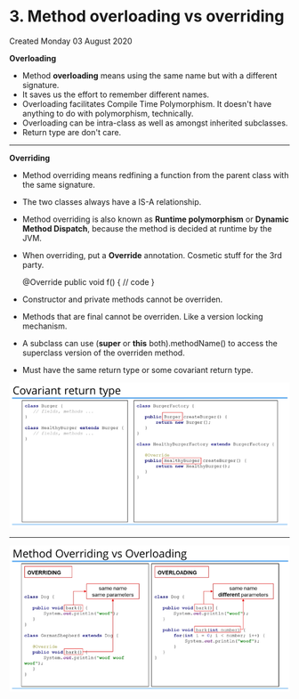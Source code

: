 # 3. Method overloading vs overriding
Created Monday 03 August 2020

**Overloading**

* Method **overloading** means using the same name but with a different signature.
* It saves us the effort to remember different names.
* Overloading facilitates Compile Time Polymorphism. It doesn't have anything to do with polymorphism, technically.
* Overloading can be intra-class as well as amongst inherited subclasses.
* Return type are don't care.


*****

**Overriding**

* Method overriding means redfining a function from the parent class with the same signature.
* The two classes always have a IS-A relationship.
* Method overriding is also known as **Runtime polymorphism** or **Dynamic Method Dispatch**, because the method is decided at runtime by the JVM.
* When overriding, put a **Override** annotation. Cosmetic stuff for the 3rd party.

	@Override
	public void f()
	{
		// code
	}


* Constructor and private methods cannot be overriden.
* Methods that are final cannot be overriden. Like a version locking mechanism.
* A subclass can use (**super** or **this** both).methodName() to access the superclass version of the overriden method.
* Must have the same return type or some covariant return type.

![](./3._Method_overloading_vs_overriding/pasted_image001.png)

*****

![](./3._Method_overloading_vs_overriding/pasted_image.png)

